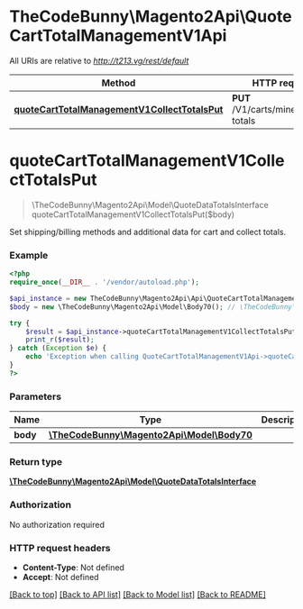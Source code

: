 # TheCodeBunny\Magento2Api\QuoteCartTotalManagementV1Api

All URIs are relative to *http://t213.vg/rest/default*

Method | HTTP request | Description
------------- | ------------- | -------------
[**quoteCartTotalManagementV1CollectTotalsPut**](QuoteCartTotalManagementV1Api.md#quoteCartTotalManagementV1CollectTotalsPut) | **PUT** /V1/carts/mine/collect-totals | 


# **quoteCartTotalManagementV1CollectTotalsPut**
> \TheCodeBunny\Magento2Api\Model\QuoteDataTotalsInterface quoteCartTotalManagementV1CollectTotalsPut($body)



Set shipping/billing methods and additional data for cart and collect totals.

### Example
```php
<?php
require_once(__DIR__ . '/vendor/autoload.php');

$api_instance = new TheCodeBunny\Magento2Api\Api\QuoteCartTotalManagementV1Api();
$body = new \TheCodeBunny\Magento2Api\Model\Body70(); // \TheCodeBunny\Magento2Api\Model\Body70 | 

try {
    $result = $api_instance->quoteCartTotalManagementV1CollectTotalsPut($body);
    print_r($result);
} catch (Exception $e) {
    echo 'Exception when calling QuoteCartTotalManagementV1Api->quoteCartTotalManagementV1CollectTotalsPut: ', $e->getMessage(), PHP_EOL;
}
?>
```

### Parameters

Name | Type | Description  | Notes
------------- | ------------- | ------------- | -------------
 **body** | [**\TheCodeBunny\Magento2Api\Model\Body70**](../Model/\TheCodeBunny\Magento2Api\Model\Body70.md)|  | [optional]

### Return type

[**\TheCodeBunny\Magento2Api\Model\QuoteDataTotalsInterface**](../Model/QuoteDataTotalsInterface.md)

### Authorization

No authorization required

### HTTP request headers

 - **Content-Type**: Not defined
 - **Accept**: Not defined

[[Back to top]](#) [[Back to API list]](../../README.md#documentation-for-api-endpoints) [[Back to Model list]](../../README.md#documentation-for-models) [[Back to README]](../../README.md)


